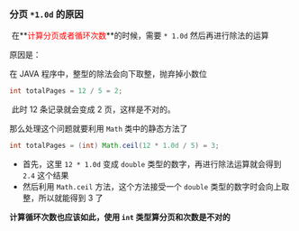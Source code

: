 ### 分页 `*1.0d` 的原因

​		在**<font color=red>计算分页或者循环次数</font>**的时候，需要 `* 1.0d` 然后再进行除法的运算

原因是：

在 JAVA 程序中，整型的除法会向下取整，抛弃掉小数位

```java
int totalPages = 12 / 5 = 2;
```

​		此时 12 条记录就会变成 2 页，这样是不对的。

那么处理这个问题就要利用 `Math` 类中的静态方法了

```java
int totalPages = (int) Math.ceil(12 * 1.0d / 5) = 3;
```

- 首先，这里 `12 * 1.0d` 变成 `double` 类型的数字，再进行除法运算就会得到 `2.4` 这个结果
- 然后利用 `Math.ceil` 方法，这个方法接受一个 `double` 类型的数字时会向上取整，所以就能得到 3 了



**计算循环次数也应该如此，使用 `int` 类型算分页和次数是不对的**

